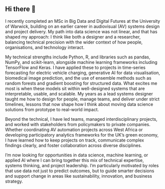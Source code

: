 ## Hi there 👋

I recently completed an MSc in Big Data and Digital Futures at the University of Warwick, building on an earlier career in audiovisual (AV) systems design and project delivery. My path into data science was not linear, and that has shaped my approach: I think like both a designer and a researcher, balancing technical precision with the wider context of how people, organisations, and technology interact.

My technical strengths include Python, R, and libraries such as pandas, NumPy, and scikit-learn, alongside machine learning frameworks including TensorFlow and Keras. I have applied these to projects in time-series forecasting for electric vehicle charging, generative AI for data visualisation, biomedical image prediction, and the use of ensemble methods such as random forests and gradient boosting for structured data. What excites me most is when these models sit within well-designed systems that are interpretable, usable, and scalable. My years as a lead systems designer taught me how to design for people, manage teams, and deliver under strict timelines, lessons that now shape how I think about moving data science solutions from prototype to real-world impact.

Beyond the technical, I have led teams, managed interdisciplinary projects, and worked with stakeholders from policymakers to private companies. Whether coordinating AV automation projects across West Africa or developing participatory analytics frameworks for the UK’s green economy, I have learned how to keep projects on track, communicate complex findings clearly, and foster collaboration across diverse disciplines.

I’m now looking for opportunities in data science, machine learning, or applied AI where I can bring together this mix of technical expertise, systems thinking, and project leadership. I’m particularly motivated by roles that use data not just to predict outcomes, but to guide smarter decisions and support change in areas like sustainability, innovation, and business strategy.
<!--
**piziomo/piziomo** is a ✨ _special_ ✨ repository because its `README.md` (this file) appears on your GitHub profile.

Here are some ideas to get you started:

- 🔭 I’m currently working on ...
- 🌱 I’m currently learning ...
- 👯 I’m looking to collaborate on ...
- 🤔 I’m looking for help with ...
- 💬 Ask me about ...
- 📫 How to reach me: ...
- 😄 Pronouns: ...
- ⚡ Fun fact: ...
-->
